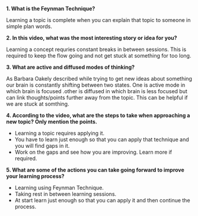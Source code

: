 
**1. What is the Feynman Technique?**

Learning a topic is complete when you can explain that topic to someone in simple plan words.

**2. In this video, what was the most interesting story or idea for you?**

Learning a concept requries constant breaks in between sessions. This is required to keep the flow going and not get stuck at something
for too long.

**3. What are active and diffused modes of thinking?**

As Barbara Oakely described while trying to get new ideas about something our brain is constantly shifting between two states. One is active mode in which brain is focused .other is diffused in which brain is less focused but can link thoughts/points further away from the topic. This can be helpful if we are stuck at somthing. 

**4. According to the video, what are the steps to take when approaching a new topic? Only mention the points.**

  * Learning a topic requires applying it. 
  * You have to learn just enough so that you can apply that technique and you will find gaps in it.
  * Work on the gaps and see how you are improving. Learn more if required.  

**5. What are some of the actions you can take going forward to improve your learning process?**

*  Learning using Feynman Technique.
*  Taking rest in between learning sessions.
*  At start learn just enough so that you can apply it and then continue the process.
